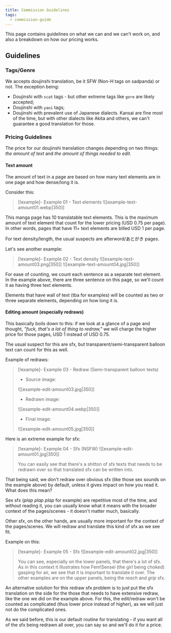 ```yaml
---
title: Commission Guidelines
tags:
  - commission-guide
---
```

This page contains guidelines on what we can and we can't work on, and also a breakdown on how our pricing works.
## Guidelines
### Tags/Genre

We accepts doujinshi translation, be it SFW (Non-H tags on sadpanda) or not. The exception being:

- Doujinshi with `scat` tags - but other extreme tags like `gore` are likely accepted;
- Doujinshi with `yaoi` tags;
- Doujinshi with prevalent use of Japanese dialects. Kansai are fine most of the time, but with other dialects like Akita and others, we can't guarantee a good translation for those.

### Pricing Guidelines

The price for our doujinshi translation changes depending on two things: *the amount of text* and *the amount of things needed to edit*.
#### Text amount

The amount of text in a page are based on how many text elements are in one page and how dense/long it is.

Consider this:

> [!example]- Example 01 - Text elements
> ![[example-text-amount01.webp|350]]

This manga page has 10 translatable text elements. This is the maximum amount of text element that count for the lower pricing (USD 0.75 per page). In other words, pages that have 11+ text elements are billed USD 1 per page.

For text density/length, the usual suspects are afterword/あとがき pages.

Let's see another example:

> [!example]- Example 02 - Text density
> ![[example-text-amount03.png|350]]
> ![[example-text-amount04.jpg|350]]

For ease of counting, we count each sentence as a separate text element. In the example above, there are three sentence on this page, so we'll count it as having three text elements.

Elements that have wall of text (tba for examples) will be counted as two or three separate elements, depending on how long it is.

#### Editing amount (especially redraws)

This basically boils down to this: if we look at a glance of a page and thought, *"fuck, that's a lot of thing to redraw,"* we will charge the higher price for those pages, USD 1 instead of USD 0.75.

The usual suspect for this are sfx, but transparent/semi-transparent balloon text can count for this as well.

Example of redraws:

> [!example]- Example 03 - Redraw (Semi-transparent balloon texts)
> - Source image:
>
> ![[example-edit-amount03.jpg|350]]
>
> - Redrawn image:
>
> ![[example-edit-amount04.webp|350]]
>
> - Final image:
>
> ![[example-edit-amount05.jpg|350]]

Here is an extreme example for sfx:

> [!example]- Example 04 - Sfx (NSFW)
> ![[example-edit-amount01.jpg|350]]
> 
> You can easily see that there's a shitton of sfx texts that needs to be redrawn over so that translated sfx can be written into.

That being said, we don't redraw over obvious sfx (like those sex sounds on the example above) by default, unless it gives impact on how you read it. What does this mean?

Sex sfx (*plap plap plap* for example) are repetitive most of the time, and without reading it, you can usually know what it means with the broader context of the pages/scenes - it doesn't matter much, basically.

Other sfx, on the other hands, are usually more important for the context  of the pages/scenes. We will redraw and translate this kind of sfx as we see fit.

Example on this:

> [!example]- Example 05 - Sfx
> ![[example-edit-amount02.jpg|350]]
>
> You can see, especially on the lower panels, that there's a lot of sfx. As in this context it illustrates how Fem!Sensei (the girl being choked) gasping for air, we see that it is important to translate it over. The other examples are on the upper panels, being the *reach* and *grip* sfx.

An alternative solution for this redraw sfx problem is to just put the sfx translation on the side for the those that needs to have extensive redraw, like the one we did on the example above. For this, the edit/redraw won't be counted as complicated (thus lower price instead of higher), as we will just not do the complicated ones.

As we said before, this is our default routine for translating - if you want all of the sfx being redrawn all over, you can say so and we'll do it for a price.